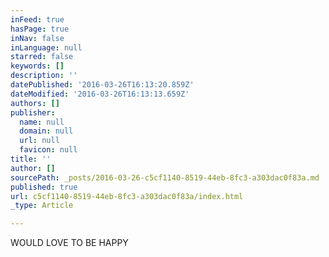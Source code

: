 ```yaml
---
inFeed: true
hasPage: true
inNav: false
inLanguage: null
starred: false
keywords: []
description: ''
datePublished: '2016-03-26T16:13:20.859Z'
dateModified: '2016-03-26T16:13:13.659Z'
authors: []
publisher:
  name: null
  domain: null
  url: null
  favicon: null
title: ''
author: []
sourcePath: _posts/2016-03-26-c5cf1140-8519-44eb-8fc3-a303dac0f83a.md
published: true
url: c5cf1140-8519-44eb-8fc3-a303dac0f83a/index.html
_type: Article

---
```

WOULD LOVE TO BE HAPPY